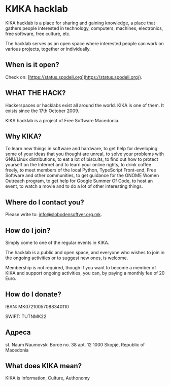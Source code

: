 # КИКА hacklab

KIKA hacklab is a place for sharing and gaining knowledge, a place that gathers people interested in technology, computers, machines, electronics, free software, free culture, etc.

The hacklab serves as an open space where interested people can work on various projects, together or individually.


## When is it open?

Check on: [https://status.spodeli.org](https://status.spodeli.org/).


## WHAT THE HACK?

Hackerspaces or hacklabs exist all around the world. KIKA is one of them. It exists since the 17th October 2009.

KIKA hacklab is a project of Free Software Macedonia.


## Why KIKA?

To learn new things in software and hardware, to get help for developing some of your ideas that you thought are unreal, to solve your problems with GNU/Linux distributions, to eat a lot of biscuits, to find out how to protect yourself on the Internet and to learn your online rights, to drink coffee freely, to meet members of the local Python, TypeScript Front-end, Free Software and other communities, to get guidance for the GNOME Women Outreach program, to get help for Google Summer Of Code, to host an event, to watch a movie and to do a lot of other interesting things.


## Where do I contact you?

Please write to: <info@slobodensoftver.org.mk>.


## How do I join?

Simply come to one of the regular events in KIKA.

The hacklab is a public and open space, and everyone who wishes to join in the ongoing activities or to suggest new ones, is welcome.

Membership is not required, though if you want to become a member of KIKA and support ongoing activities, you can, by paying a monthly fee of 20 Euro.


## How do I donate?

IBAN:
MK07210057088340110

SWIFT:
TUTNMK22


## Адреса

st. Naum Naumovski Borce
no. 38 apt. 12
1000 Skopje, Republic of Macedonia


## What does KIKA mean?

KIKA is Information, Culture, Authonomy

